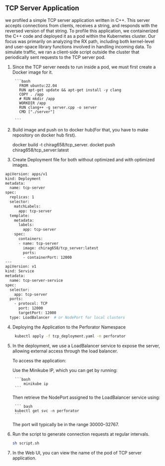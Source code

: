 
## TCP Server Application

we profiled a simple TCP server application written in C++. This server accepts connections from clients, receives a string, and responds with the reversed version of that string. To profile this application, we containerized the C++ code and deployed it as a pod within the Kubernetes cluster. Our focus was primarily on analyzing the RX path, including both kernel-level and user-space library functions involved in handling incoming data. To simulate traffic, we ran a client-side script outside the cluster that periodically sent requests to the TCP server pod.



1. Since the TCP server needs to run inside a pod, we must first create a Docker image for it. 

        
        ```bash
          FROM ubuntu:22.04
          RUN apt-get update && apt-get install -y clang
          COPY . /app
          # RUN mkdir /app
          WORKDIR /app
          RUN clang++ -g server.cpp -o server
          CMD ["./server"]

        ```
    
2. Build image and  push on to docker hub(For that, you have to make repository on docker hub first). 

    docker build -t chirag658/tcp_server. 
    docket push chirag658/tcp_server:latest

3. Create Deployment file for both without optimized and with optimized  images. 

```bash
apiVersion: apps/v1
kind: Deployment
metadata:
  name: tcp-server
spec:
  replicas: 1
  selector:
    matchLabels:
      app: tcp-server
  template:
    metadata:
      labels:
        app: tcp-server
    spec:
      containers:
      - name: tcp-server
        image: chirag658/tcp_server:latest
        ports:
        - containerPort: 12000
---
apiVersion: v1
kind: Service
metadata:
  name: tcp-server-service
spec:
  selector:
    app: tcp-server
  ports:
    - protocol: TCP
      port: 12000
      targetPort: 12000
  type: LoadBalancer  # or NodePort for local clusters

```

4. Deploying the Application to the Perforator Namespace

    ```bash
     kubectl apply -f tcp_deployment.yaml -n perforator
    ```

5. In the deployment, we use a LoadBalancer service to expose the server, allowing external access through   the load balancer.

    To access the application:

    Use the Minikube IP, which you can get by running:

        ```bash 
            minikube ip
        ```
    Then retrieve the NodePort assigned to the LoadBalancer service using:

        ``` bash 
        kubectl get svc -n perforator
        ```

    The port will typically be in the range 30000–32767.


6. Run the script to generate connection requests at regular intervals.

    ```bash
    sh script.sh
    ``` 

5. In the Web UI, you can view the name of the pod of TCP server application.



